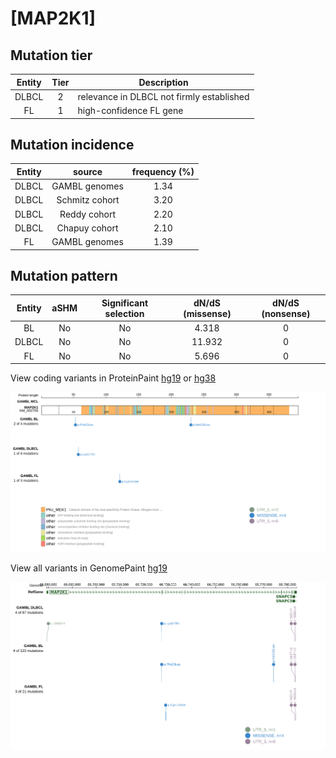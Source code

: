 # [MAP2K1]

## Mutation tier

|Entity|Tier|Description                              |
|:------:|:----:|-----------------------------------------|
|DLBCL |2   |relevance in DLBCL not firmly established|
|FL    |1   |high-confidence FL gene                  |
## Mutation incidence

|Entity|source        |frequency (%)|
|:------:|:--------------:|:-------------:|
|DLBCL |GAMBL genomes |1.34         |
|DLBCL |Schmitz cohort|3.20         |
|DLBCL |Reddy cohort  |2.20         |
|DLBCL |Chapuy cohort |2.10         |
|FL    |GAMBL genomes |1.39         |

## Mutation pattern

|Entity|aSHM|Significant selection|dN/dS (missense)|dN/dS (nonsense)|
|:------:|:----:|:---------------------:|:----------------:|:----------------:|
|BL    |No  |No                   | 4.318          |0               |
|DLBCL |No  |No                   |11.932          |0               |
|FL    |No  |No                   | 5.696          |0               |



View coding variants in ProteinPaint [hg19](https://www.bcgsc.ca/downloads/morinlab/GAMBL/test/genes/MAP2K1_protein.html)  or [hg38](https://www.bcgsc.ca/downloads/morinlab/GAMBL/test/genes/MAP2K1_protein_hg38.html)

![image](images/proteinpaint/MAP2K1_NM_002755.svg)

View all variants in GenomePaint [hg19](https://www.bcgsc.ca/downloads/morinlab/GAMBL/test/genes/MAP2K1.html)

![image](images/proteinpaint/MAP2K1.svg)
